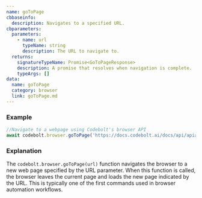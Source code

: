 ```yaml
---
name: goToPage
cbbaseinfo:
  description: Navigates to a specified URL.
cbparameters:
  parameters:
    - name: url
      typeName: string
      description: The URL to navigate to.
  returns:
    signatureTypeName: Promise<GoToPageResponse>
    description: A promise that resolves when navigation is complete.
    typeArgs: []
data:
  name: goToPage
  category: browser
  link: goToPage.md
---
```

<CBBaseInfo/> 
<CBParameters/>

### Example

```js
//Navigate to a webpage using Codebolt's browser API
await codebolt.browser.goToPage('https://docs.codebolt.ai/docs/api/apiaccess/browser/goToPage/')
```

### Explanation

The `codebolt.browser.goToPage(url)` function navigates the browser to a new web page specified by the URL parameter. When this function is called, the browser leaves the current page and loads the new page indicated by the URL. This is typically one of the first commands used in browser automation workflows.




